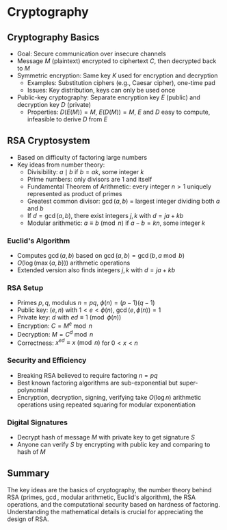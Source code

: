 # Cryptography

## Cryptography Basics
- Goal: Secure communication over insecure channels
- Message $M$ (plaintext) encrypted to ciphertext $C$, then decrypted back to $M$
- Symmetric encryption: Same key $K$ used for encryption and decryption
  - Examples: Substitution ciphers (e.g., Caesar cipher), one-time pad
  - Issues: Key distribution, keys can only be used once
- Public-key cryptography: Separate encryption key $E$ (public) and decryption key $D$ (private)
  - Properties: $D(E(M)) = M$, $E(D(M)) = M$, $E$ and $D$ easy to compute, infeasible to derive $D$ from $E$

## RSA Cryptosystem
- Based on difficulty of factoring large numbers 
- Key ideas from number theory:
  - Divisibility: $a \mid b$ if $b = ak$, some integer $k$ 
  - Prime numbers: only divisors are 1 and itself
  - Fundamental Theorem of Arithmetic: every integer $n > 1$ uniquely represented as product of primes
  - Greatest common divisor: $\gcd(a,b)$ = largest integer dividing both $a$ and $b$
  - If $d = \gcd(a,b)$, there exist integers $j,k$ with $d = ja + kb$ 
  - Modular arithmetic: $a \equiv b \pmod{n}$ if $a-b = kn$, some integer $k$

### Euclid's Algorithm
- Computes $\gcd(a,b)$ based on $\gcd(a,b) = \gcd(b, a \bmod b)$
- $O(\log(\max\{a,b\}))$ arithmetic operations
- Extended version also finds integers $j,k$ with $d = ja+kb$

### RSA Setup
- Primes $p,q$, modulus $n=pq$, $\phi(n) = (p-1)(q-1)$ 
- Public key: $(e,n)$ with $1 < e < \phi(n)$, $\gcd(e,\phi(n))=1$
- Private key: $d$ with $ed \equiv 1 \pmod{\phi(n)}$ 
- Encryption: $C = M^e \bmod n$
- Decryption: $M = C^d \bmod n$
- Correctness: $x^{ed} \equiv x \pmod{n}$ for $0 < x < n$

### Security and Efficiency
- Breaking RSA believed to require factoring $n = pq$
- Best known factoring algorithms are sub-exponential but super-polynomial
- Encryption, decryption, signing, verifying take $O(\log n)$ arithmetic operations using repeated squaring for modular exponentiation

### Digital Signatures
- Decrypt hash of message $M$ with private key to get signature $S$
- Anyone can verify $S$ by encrypting with public key and comparing to hash of $M$

## Summary

The key ideas are the basics of cryptography, the number theory behind RSA (primes, $\gcd$, modular arithmetic, Euclid's algorithm), the RSA operations, and the computational security based on hardness of factoring. Understanding the mathematical details is crucial for appreciating the design of RSA.
